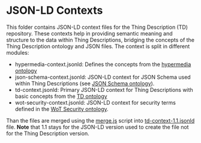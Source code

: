# JSON-LD Contexts

This folder contains JSON-LD context files for the Thing Description (TD) repository. These contexts help in providing semantic meaning and structure to the data within Thing Descriptions, bridging the concepts of the Thing Description ontology and JSON files. The context is split in different modules:

- hypermedia-context.jsonld: Defines the concepts from the [hypermedia ontology](../ontology/hctl.ttl)
- json-schema-context.jsonld: JSON-LD context for JSON Schema used within Thing Descriptions (see [JSON Schema ontology](../ontology/json-schema.ttl)).
- td-context.jsonld: Primary JSON-LD context for Thing Descriptions with basic concepts from the [TD ontology](../ontology/td.ttl)
- wot-security-context.jsonld: JSON-LD context for security terms defined in the [WoT Security ontology](../ontology/wot-security.ttl).

Than the files are merged using the [merge.js](merge.js) script into [td-context-1.1.jsonld](td-context-1.1.jsonld) file. **Note** that 1.1 stays for the JSON-LD version used to create the file not for the Thing Description version.
